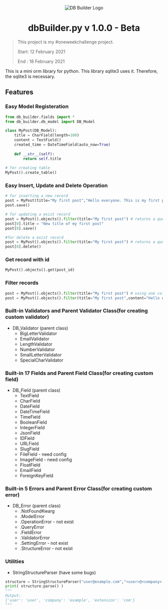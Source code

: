 <p align="center">
    <img src="https://swindler36.github.io/dbBuilder.py/db%20Builder%20py.png" alt="DB Builder Logo">
</p>

<p align="center">
<h1 align="center">dbBuilder.py v 1.0.0 - Beta </h1>
</p>

> This project is my #oneweekchallenge project. 
> 
> Start: 12 February 2021
> 
> End : 18 February 2021

This is a mini orm library for python. This library sqlite3 uses it. Therefore, the sqlite3 is necessary.

## Features

### Easy Model Registeration
```python
from db_builder.fields import *
from db_builder.db_model import DB_Model

class MyPost(DB_Model):
    title = CharField(length=100)
    content = TextField()
    created_time = DateTimeField(auto_now=True)
    
    def __str__(self):
        return self.title
        
# for creating table
MyPost().create_table()
```

### Easy Insert, Update and Delete Operation
```py
# for inserting a new record
post = MyPost(title="My first post","Hello everyone. This is my first post!")
post.save()

# for updating a exist record
post = MyPost().objects().filter(title="My first post") # returns a queryset array
post[0].title = "New title of my first post"
post[0].save()

#for delete a exist record
post = MyPost().objects().filter(title="My first post") # returns a queryset array
post[0].delete()
```

### Get record with id
```py
MyPost().objects().get(post_id)
```

### Filter records
```py
post = MyPost().objects().filter(title="My first post") # using one column
post = MyPost().objects().filter(title="My first post",content="Hello everyone. This is my first post!") # using multiple columns
```

### Built-in Validators and Parent Validator Class(for creating custom validator) 
* DB_Validator (parent class)
    * BigLetterValidator
    * EmailValidator
    * LengthValidator
    * NumberValidator
    * SmallLetterValidator
    * SpecialCharValidator

### Built-in 17 Fields and Parent Field Class(for creating custom field) 
* DB_Field (parent class)
  * TextField
  * CharField 
  * DateField 
  * DateTimeField 
  * TimeField 
  * BooleanField 
  * IntegerField 
  * JsonField 
  * IDField 
  * URLField 
  * SlugField 
  * FileField - need config
  * ImageField - need config
  * FloatField 
  * EmailField 
  * ForeignKeyField 

### Built-in 5 Errors and Parent Error Class(for creating custom error) 
* DB_Error (parent class)
  * .NotFoundKwarg 
  * .ModelError 
  * .OperationError - not exist
  * .QueryError 
  * .FieldError 
  * .ValidatorError 
  * .SettingError - not exist
  * .StructureError - not exist


### Utilities
* StringStructureParser (have some bugs)
```py
structure = StringStructureParser("user@example.com","<user>@<company>.<extension>")
print( structure.parse() )
"""
Output:
{'user': 'user', 'company': 'example', 'extension': 'com'}
"""
```




